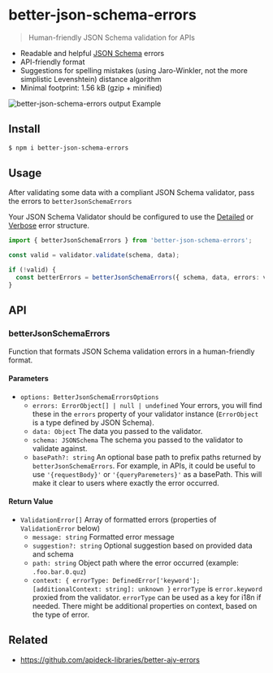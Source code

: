 # better-json-schema-errors

> Human-friendly JSON Schema validation for APIs

- Readable and helpful [JSON Schema](https://github.com/) errors
- API-friendly format
- Suggestions for spelling mistakes (using Jaro-Winkler, not the more simplistic Levenshtein) distance algorithm
- Minimal footprint: 1.56 kB (gzip + minified)

![better-json-schema-errors output Example](https://user-images.githubusercontent.com/8850410/118274790-e0529e80-b4c5-11eb-8188-9097c8064c61.png)

## Install

```bash
$ npm i better-json-schema-errors
```

## Usage

After validating some data with a compliant JSON Schema validator, pass the errors to `betterJsonSchemaErrors`

Your JSON Schema Validator should be configured to use the [Detailed](https://json-schema.org/draft/2020-12/json-schema-core.html#rfc.section.12.4.3) or [Verbose](https://json-schema.org/draft/2020-12/json-schema-core.html#rfc.section.12.4.4) error structure.

```ts
import { betterJsonSchemaErrors } from 'better-json-schema-errors';

const valid = validator.validate(schema, data);

if (!valid) {
  const betterErrors = betterJsonSchemaErrors({ schema, data, errors: validator.errors });
}
```

## API

### betterJsonSchemaErrors

Function that formats JSON Schema validation errors in a human-friendly format.

#### Parameters

- `options: BetterJsonSchemaErrorsOptions`
  - `errors: ErrorObject[] | null | undefined` Your errors, you will find these in the `errors` property of your validator instance (`ErrorObject` is a type defined by JSON Schema).
  - `data: Object` The data you passed to the validator.
  - `schema: JSONSchema` The schema you passed to the validator to validate against.
  - `basePath?: string` An optional base path to prefix paths returned by `betterJsonSchemaErrors`. For example, in APIs, it could be useful to use `'{requestBody}'` or `'{queryParemeters}'` as a basePath. This will make it clear to users where exactly the error occurred.

#### Return Value

- `ValidationError[]` Array of formatted errors (properties of `ValidationError` below)
  - `message: string` Formatted error message
  - `suggestion?: string` Optional suggestion based on provided data and schema
  - `path: string` Object path where the error occurred (example: `.foo.bar.0.quz`)
  - `context: { errorType: DefinedError['keyword']; [additionalContext: string]: unknown }` `errorType` is `error.keyword` proxied from the validator. `errorType` can be used as a key for i18n if needed. There might be additional properties on context, based on the type of error.

## Related

* https://github.com/apideck-libraries/better-ajv-errors

